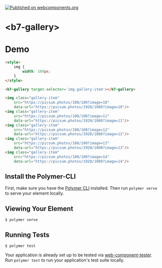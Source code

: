 [![Published on webcomponents.org](https://img.shields.io/badge/webcomponents.org-published-blue.svg?style=flat-square)](https://www.webcomponents.org/element/balint777/b7-gallery)

# \<b7-gallery\>

# Demo
<!---
```
<custom-element-demo>
  <template>
    <script src="../webcomponentsjs/webcomponents-lite.js"></script>
    <link rel="import" href="b7-gallery.html">
    <next-code-block></next-code-block>
  </template>
</custom-element-demo>
```
-->
```html
<style>
    img {
        width: 100px;
    }
</style>

<b7-gallery target-selector='img.gallery-item'></b7-gallery>

<img class="gallery-item"
    src="https://picsum.photos/100/100?image=10"
    data-url="https://picsum.photos/1920/1080?image=10"/>
<img class="gallery-item"
    src="https://picsum.photos/100/100?image=11"
    data-url="https://picsum.photos/1920/1080?image=11"/>
<img class="gallery-item"
    src="https://picsum.photos/100/100?image=12"
    data-url="https://picsum.photos/1920/1080?image=12"/>
<img class="gallery-item"
    src="https://picsum.photos/100/100?image=13"
    data-url="https://picsum.photos/1920/1080?image=13"/>
<img class="gallery-item"
    src="https://picsum.photos/100/100?image=14"
    data-url="https://picsum.photos/1920/1080?image=14"/>
```


## Install the Polymer-CLI

First, make sure you have the [Polymer CLI](https://www.npmjs.com/package/polymer-cli) installed. Then run `polymer serve` to serve your element locally.

## Viewing Your Element

```
$ polymer serve
```

## Running Tests

```
$ polymer test
```

Your application is already set up to be tested via [web-component-tester](https://github.com/Polymer/web-component-tester). Run `polymer test` to run your application's test suite locally.
